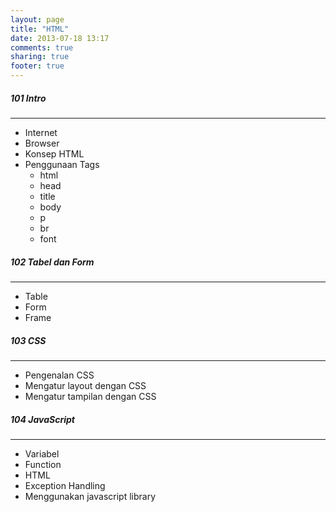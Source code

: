 ```yaml
---
layout: page
title: "HTML"
date: 2013-07-18 13:17
comments: true
sharing: true
footer: true
---
```


<div markdown class="pageContent">

##### 101 Intro 
- - - - - - -
* Internet
* Browser
* Konsep HTML
* Penggunaan Tags
	* html
	* head
	* title
	* body
	* p
	* br
	* font
	
##### 102 Tabel dan Form
- - - - - - -
* Table
* Form
* Frame

##### 103 CSS
- - - - - - -
* Pengenalan CSS
* Mengatur layout dengan CSS
* Mengatur tampilan dengan CSS

##### 104 JavaScript
- - - - - - -
* Variabel
* Function
* HTML
* Exception Handling
* Menggunakan javascript library

